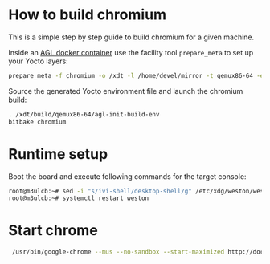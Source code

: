 # How to build chromium

This is a simple step by step guide to build chromium for a given machine.

Inside an [AGL docker container](https://download.automotivelinux.org/AGL/snapshots/sdk/docker/docker_agl_worker-generic-3.99.1.tar.xz)
use the facility tool `prepare_meta` to set up your Yocto layers:

```bash
prepare_meta -f chromium -o /xdt -l /home/devel/mirror -t qemux86-64 -e rm_work -e wipeconfig -e cleartemp
```

Source the generated Yocto environment file and launch the chromium build:

```bash
. /xdt/build/qemux86-64/agl-init-build-env
bitbake chromium
```

# Runtime setup

Boot the board and execute following commands for the target console:

```bash
root@m3ulcb:~# sed -i "s/ivi-shell/desktop-shell/g" /etc/xdg/weston/weston.ini
root@m3ulcb:~# systemctl restart weston
```

# Start chrome

```bash
 /usr/bin/google-chrome --mus --no-sandbox --start-maximized http://docs.iot.bzh
```
